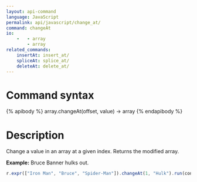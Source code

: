 ```yaml
---
layout: api-command
language: JavaScript
permalink: api/javascript/change_at/
command: changeAt
io:
    -   - array
        - array
related_commands:
    insertAt: insert_at/
    spliceAt: splice_at/
    deleteAt: delete_at/
---
```


# Command syntax #

{% apibody %}
array.changeAt(offset, value) &rarr; array
{% endapibody %}

# Description #

Change a value in an array at a given index. Returns the modified array.

__Example:__ Bruce Banner hulks out.

```javascript
r.expr(["Iron Man", "Bruce", "Spider-Man"]).changeAt(1, "Hulk").run(conn, callback)
```
